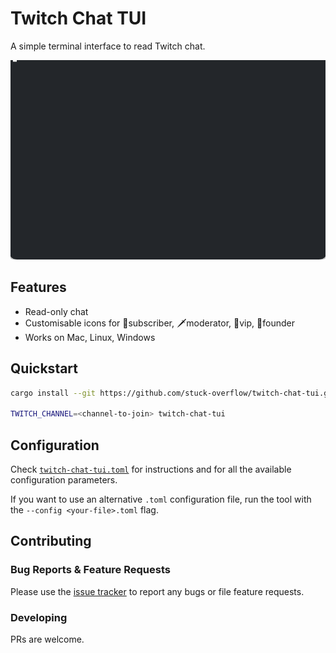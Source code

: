 # Twitch Chat TUI

A simple terminal interface to read Twitch chat.

![](./readme-assets/example.gif)

## Features

* Read-only chat
* Customisable icons for 🌟subscriber, 🗡moderator, 💎vip, 🥇founder
* Works on Mac, Linux, Windows

## Quickstart

```bash
cargo install --git https://github.com/stuck-overflow/twitch-chat-tui.git --branch main

TWITCH_CHANNEL=<channel-to-join> twitch-chat-tui
```

## Configuration

Check [`twitch-chat-tui.toml`](./twitch-chat-tui.toml) for instructions and for all the available configuration parameters.

If you want to use an alternative `.toml` configuration file, run the tool with the `--config <your-file>.toml` flag.

## Contributing

### Bug Reports & Feature Requests

Please use the [issue tracker](https://github.com/stuck-overflow/twitch-chat-tui/issues) to report any bugs or file feature requests.

### Developing

PRs are welcome.
